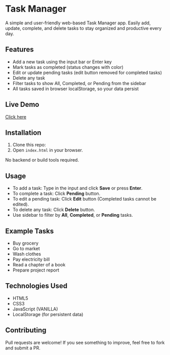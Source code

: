 # Task Manager

A simple and user-friendly web-based Task Manager app. Easily add, update, complete, and delete tasks to stay organized and productive every day.

## Features

- Add a new task using the input bar or Enter key
- Mark tasks as completed (status changes with color)
- Edit or update pending tasks (edit button removed for completed tasks)
- Delete any task
- Filter tasks to show All, Completed, or Pending from the sidebar
- All tasks saved in browser localStorage, so your data persist

## Live Demo

[<a href="projecttasksmanager.netlify.app">Click here</a>](https://projecttasksmanager.netlify.app/)

## Installation

1. Clone this repo:
2. Open `index.html` in your browser.

No backend or build tools required.

## Usage

- To add a task: Type in the input and click **Save** or press **Enter**.
- To complete a task: Click **Pending** button.
- To edit a pending task: Click **Edit** button (Completed tasks cannot be edited).
- To delete any task: Click **Delete** button.
- Use sidebar to filter by **All**, **Completed**, or **Pending** tasks.

## Example Tasks

- Buy grocery
- Go to market
- Wash clothes
- Pay electricity bill
- Read a chapter of a book
- Prepare project report

## Technologies Used

- HTML5
- CSS3
- JavaScript (VANILLA)
- LocalStorage (for persistent data)

## Contributing

Pull requests are welcome! If you see something to improve, feel free to fork and submit a PR.
